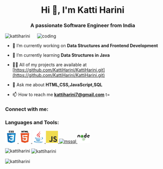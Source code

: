 <h1 align="center">Hi 👋, I'm Katti Harini</h1>
<h3 align="center">A passionate Software Engineer from India</h3>

<img align="right" alt="coding" width="400" src="https://media.tenor.com/IF2JdxzmyN4AAAAi/coding-girl.gif">

<p align="left"> <img src="https://komarev.com/ghpvc/?username=kattiharini&label=Profile%20views&color=0e75b6&style=flat" alt="kattiharini" /> </p>

- 🔭 I’m currently working on **Data Structures and Frontend Development**

- 🌱 I’m currently learning **Data Structures in Java**

- 👨‍💻 All of my projects are available at [https://github.com/KattiHarini/KattiHarini.git](https://github.com/KattiHarini/KattiHarini.git)

- 💬 Ask me about **HTML,CSS,JavaScript,SQL**

- 📫 How to reach me **kattiharini7@gmail.com**
t=
<h3 align="left">Connect with me:</h3>
<p align="left">
</p>

<h3 align="left">Languages and Tools:</h3>
<p align="left"> <a href="https://www.w3schools.com/css/" target="_blank" rel="noreferrer"> <img src="https://raw.githubusercontent.com/devicons/devicon/master/icons/css3/css3-original-wordmark.svg" alt="css3" width="40" height="40"/> </a> <a href="https://www.w3.org/html/" target="_blank" rel="noreferrer"> <img src="https://raw.githubusercontent.com/devicons/devicon/master/icons/html5/html5-original-wordmark.svg" alt="html5" width="40" height="40"/> </a> <a href="https://www.java.com" target="_blank" rel="noreferrer"> <img src="https://raw.githubusercontent.com/devicons/devicon/master/icons/java/java-original.svg" alt="java" width="40" height="40"/> </a> <a href="https://developer.mozilla.org/en-US/docs/Web/JavaScript" target="_blank" rel="noreferrer"> <img src="https://raw.githubusercontent.com/devicons/devicon/master/icons/javascript/javascript-original.svg" alt="javascript" width="40" height="40"/> </a> <a href="https://www.microsoft.com/en-us/sql-server" target="_blank" rel="noreferrer"> <img src="https://www.svgrepo.com/show/303229/microsoft-sql-server-logo.svg" alt="mssql" width="40" height="40"/> </a> <a href="https://nodejs.org" target="_blank" rel="noreferrer"> <img src="https://raw.githubusercontent.com/devicons/devicon/master/icons/nodejs/nodejs-original-wordmark.svg" alt="nodejs" width="40" height="40"/> </a> </p>

<p><img align="left" src="https://github-readme-stats.vercel.app/api/top-langs?username=kattiharini&show_icons=true&locale=en&layout=compact" alt="kattiharini" /></p>

<p>&nbsp;<img align="center" src="https://github-readme-stats.vercel.app/api?username=kattiharini&show_icons=true&locale=en" alt="kattiharini" /></p>

<p><img align="center" src="https://github-readme-streak-stats.herokuapp.com/?user=kattiharini&" alt="kattiharini" /></p>

